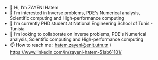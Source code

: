 - 👋 Hi, I’m ZAYENI Hatem
- 👀 I’m interested in Inverse problems, PDE's Numerical analysis, Scientific computing and High-performance computing
- 🌱 I’m currently PHD student at National Engineering School of Tunis - Tunisia
- 💞️ I’m looking to collaborate on Inverse problems, PDE's Numerical analysis, Scientific computing and High-performance computing
- 📫 How to reach me : hatem.zayeni@enit.utm.tn / https://www.linkedin.com/in/zayeni-hatem-51ab61101/

